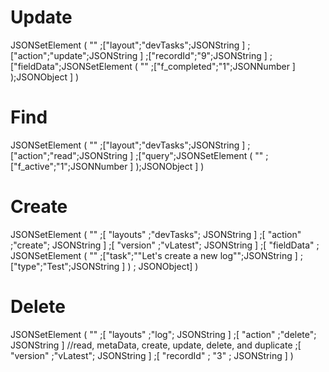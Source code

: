 # Update
JSONSetElement ( "" 
	;["layout";"devTasks";JSONString ]
	;["action";"update";JSONString ]
	;["recordId";"9";JSONString ]
	;["fieldData";JSONSetElement ( "" 
		;["f_completed";"1";JSONNumber ]
	);JSONObject ]
)

# Find
JSONSetElement ( "" 
	;["layout";"devTasks";JSONString ]
	;["action";"read";JSONString ]
	;["query";JSONSetElement ( "" 
		;["f_active";"1";JSONNumber ]
	);JSONObject ]
)

# Create
JSONSetElement ( "" 
	;[ "layouts" ;"devTasks"; JSONString ]
	;[ "action" ;"create"; JSONString ] 
	;[ "version" ;"vLatest"; JSONString ]
	;[ "fieldData" ; 
		JSONSetElement ( "" 
			;["task";"\"Let's create a new log\"";JSONString ]
			;["type";"Test";JSONString ]
		)
	; JSONObject]
)

# Delete
JSONSetElement ( "" 
	;[ "layouts" ;"log"; JSONString ]
	;[ "action" ;"delete"; JSONString ] //read, metaData, create, update, delete, and duplicate
	;[ "version" ;"vLatest"; JSONString ]
	;[ "recordId" ; "3" ; JSONString ]
)
